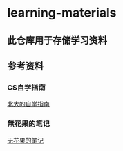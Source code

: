 # learning-materials
此仓库用于存储学习资料
---
## 参考资料
### CS自学指南
[北大的自学指南](csdiy.wiki)
### 無花果的笔记
[无花果的笔记](studyfarm.flowus.cn)
